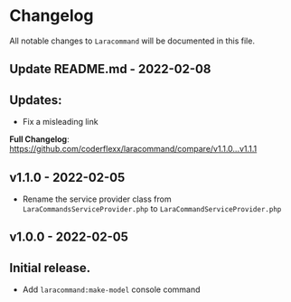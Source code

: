 # Changelog

All notable changes to `Laracommand` will be documented in this file.

## Update README.md - 2022-02-08

## Updates:

- Fix a misleading link

**Full Changelog**: https://github.com/coderflexx/laracommand/compare/v1.1.0...v1.1.1

## v1.1.0 - 2022-02-05

- Rename the service provider class from `LaraCommandsServiceProvider.php` to `LaraCommandServiceProvider.php`

## v1.0.0 - 2022-02-05

## Initial release.

- Add `laracommand:make-model` console command
